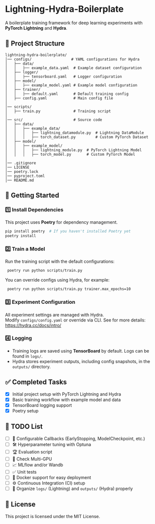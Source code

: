 # Lightning-Hydra-Boilerplate

A boilerplate training framework for deep learning experiments with **PyTorch Lightning** and **Hydra**.

## 📁 Project Structure

```plaintext
lightning-hydra-boilerplate/
│── configs/                  # YAML configurations for Hydra
│   ├── data/
│   │   ├── example_data.yaml  # Example dataset configuration
│   ├── logger/
│   │   ├── tensorboard.yaml   # Logger configuration
│   ├── model/
│   │   ├── example_model.yaml # Example model configuration
│   ├── trainer/
│   │   ├── default.yaml       # Default training config
│   ├── config.yaml            # Main config file
│
│── scripts/                   
│   ├── train.py               # Training script
│
│── src/                       # Source code
│   ├── data/
│   │   ├── example_data/
│   │   │   ├── lightning_datamodule.py  # Lightning DataModule
│   │   │   ├── torch_dataset.py         # Custom PyTorch Dataset
│   ├── model/
│   │   ├── example_model/
│   │   │   ├── lightning_module.py  # PyTorch Lightning Model
│   │   │   ├── torch_model.py       # Custom PyTorch Model
│
│── .gitignore
│── LICENSE
│── poetry.lock
│── pyproject.toml
│── README.md
```

## 🚀 Getting Started

### **1️⃣ Install Dependencies**
This project uses **Poetry** for dependency management.

```bash
pip install poetry  # If you haven't installed Poetry yet
poetry install
```

### **2️⃣ Train a Model**
Run the training script with the default configurations:

```bash
 poetry run python scripts/train.py
```

You can override configs using Hydra, for example:

```bash
 poetry run python scripts/train.py trainer.max_epochs=10
```

### **3️⃣ Experiment Configuration**
All experiment settings are managed with Hydra.  
Modify `configs/config.yaml` or override via CLI. See for more details: https://hydra.cc/docs/intro/

### **4️⃣ Logging**
- Training logs are saved using **TensorBoard** by default. Logs can be found in `logs/`.
- Hydra stores experiment outputs, including config snapshots, in the `outputs/` directory.

## ✅ Completed Tasks
- [x] Initial project setup with PyTorch Lightning and Hydra
- [x] Basic training workflow with example model and data
- [x] TensorBoard logging support
- [x] Poetry setup

## 📝 TODO List
- [ ] 🔄 Configurable Callbacks (EarlyStopping, ModelCheckpoint, etc.)
- [ ] 🛠 Hyperparameter tuning with Optuna
- [ ] 🏆 Evaluation script
- [ ] 🚀 Check Multi-GPU
- [ ] 📈 MLflow and/or Wandb
- [ ] ✅ Unit tests
- [ ] 🐳 Docker support for easy deployment
- [ ] ⚙️ Continuous Integration (CI) setup
- [ ] 📂 Organize `logs/` (Lightning) and `outputs/` (Hydra) properly

## 📜 License
This project is licensed under the MIT License.
